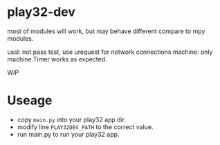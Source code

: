 # play32-dev
most of modules will work, but may behave different compare to mpy modules.

ussl: not pass test, use urequest for network connections
machine: only machine.Timer works as expected.

WIP

# Useage
- copy `main.py` into your play32 app dir.
- modify line `PLAY32DEV_PATH` to the correct value.
- run main.py to run your play32 app.
